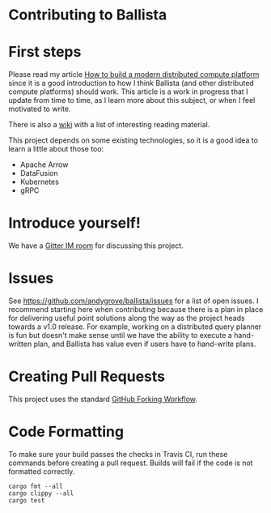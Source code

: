 # Contributing to Ballista

# First steps

Please read my article [How to build a modern distributed compute platform](https://andygrove.io/how_to_build_a_modern_distributed_compute_platform/) since it is a good introduction to how I think Ballista (and other distributed compute platforms) should work. This article is a work in progress that I update from time to time, as I learn more about this subject, or when I feel motivated to write.

There is also a [wiki](https://github.com/andygrove/ballista/wiki) with a list of interesting reading material.

This project depends on some existing technologies, so it is a good idea to learn a little about those too:

- Apache Arrow
- DataFusion
- Kubernetes
- gRPC

# Introduce yourself!

We have a [Gitter IM room](https://gitter.im/ballista-rs/community) for discussing this project. 

# Issues

See https://github.com/andygrove/ballista/issues for a list of open issues. I recommend starting here when contributing because there is a plan in place for delivering useful point solutions along the way as the project heads towards a v1.0 release. For example, working on a distributed query planner is fun but doesn't make sense until we have the ability to execute a hand-written plan, and Ballista has value even if users have to hand-write plans.

# Creating Pull Requests

This project uses the standard [GitHub Forking Workflow](https://gist.github.com/Chaser324/ce0505fbed06b947d962).

# Code Formatting

To make sure your build passes the checks in Travis CI, run these commands before creating a pull request. Builds will fail if the code is not formatted correctly.

```
cargo fmt --all
cargo clippy --all
cargo test
```